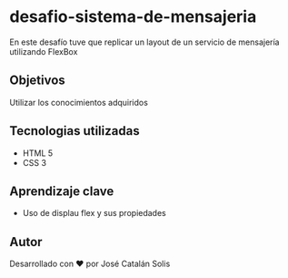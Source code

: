 # desafio-sistema-de-mensajeria
En este desafío tuve que replicar un layout de un servicio de mensajería utilizando FlexBox

## Objetivos
Utilizar los conocimientos adquiridos

## Tecnologias utilizadas
- HTML 5
- CSS 3

## Aprendizaje clave
- Uso de displau flex y sus propiedades

## Autor
Desarrollado con :heart: por José Catalán Solis